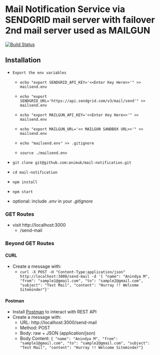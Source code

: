 # Mail Notification Service via SENDGRID mail server with failover 2nd mail server used as MAILGUN

[![Build Status](https://travis-ci.org/animuk/mail-notification.svg?branch=master)](https://travis-ci.org/animuk/mail-notification)


## Installation

* `Export the env variables`

    * `echo "export SENDGRID_API_KEY='<<Enter Key Here>>'" >> mailsend.env`
    * `echo "export SENDGRID_URL='https://api.sendgrid.com/v3/mail/send'" >> mailsend.env`
    * `echo "export MAILGUN_API_KEY='<<Enter Key Here>>'" >> mailsend.env`
    * `echo "export MAILGUN_URL='<< MAILGUN SANDBOX URL>>'" >> mailsend.env`

    * `echo "mailsend.env" >> .gitignore`
    * `source ./mailsend.env`
* `git clone git@github.com:animuk/mail-notification.git`
* `cd mail-notification`
* `npm install`
* `npm start`
* optional: include *.env* in your *.gitignore*

### GET Routes

* visit http://localhost:3000
  * /send-mail

### Beyond GET Routes

#### CURL

* Create a message with:
  * `curl -X POST -H "Content-Type:application/json" http://localhost:3000/send-mail -d '{ "name": "Anindya M", "from": "sample1@gmail.com", "to": "sample2@gmail.com", "subject": "Test Mail", "content": "Hurray !! Welcome Siteminder"}'`

#### Postman

* Install [Postman](https://www.getpostman.com/apps) to interact with REST API
* Create a message with:
  * URL: http://localhost:3000/send-mail
  * Method: POST
  * Body: raw + JSON (application/json)
  * Body Content: `{ "name": "Anindya M", "from": "sample1@gmail.com", "to": "sample2@gmail.com", "subject": "Test Mail", "content": "Hurray !! Welcome Siteminder"}`
